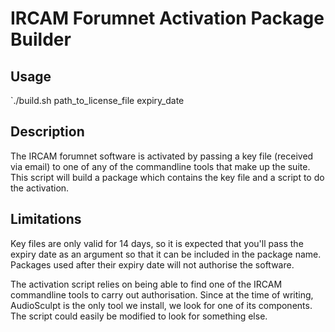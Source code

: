 IRCAM Forumnet Activation Package Builder
======================================

## Usage
`./build.sh path_to_license_file expiry_date

## Description
The IRCAM forumnet software is activated by passing a key file (received via email) to one of any of the commandline tools that make up the suite. This script will build a package which contains the key file and a script to do the activation.

## Limitations
Key files are only valid for 14 days, so it is expected that you'll pass the expiry date as an argument so that it can be included in the package name. Packages used after their expiry date will not authorise the software.

The activation script relies on being able to find one of the IRCAM commandline tools to carry out authorisation. Since at the time of writing, AudioSculpt is the only tool we install, we look for one of its components. The script could easily be modified to look for something else.
